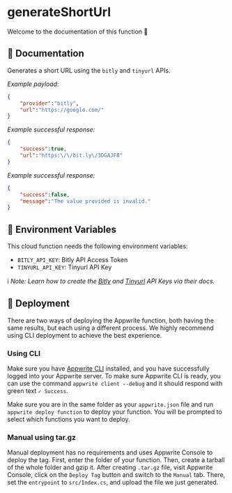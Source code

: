 # generateShortUrl

Welcome to the documentation of this function 👋 

## 🤖 Documentation

Generates a short URL using the `bitly` and `tinyurl` APIs.

_Example payload:_

```json
{
    "provider":"bitly",
    "url":"https://google.com/"
}
```

_Example successful response:_

```json
{
    "success":true,
    "url":"https:\/\/bit.ly\/3DGAJF8"
}
```

_Example successful response:_

```json
{
    "success":false,
    "message":"The value provided is invalid."
}
```

## 📝 Environment Variables

This cloud function needs the following environment variables:

- `BITLY_API_KEY`: Bitly API Access Token
- `TINYURL_API_KEY`: Tinyurl API Key

ℹ️ *Note: Learn how to create the [Bitly](https://dev.bitly.com/) and [Tinyurl](https://tinyurl.com/app/dev) API Keys via their docs.*

## 🚀 Deployment

There are two ways of deploying the Appwrite function, both having the same results, but each using a different process. We highly recommend using CLI deployment to achieve the best experience.

### Using CLI

Make sure you have [Appwrite CLI](https://appwrite.io/docs/command-line#installation) installed, and you have successfully logged into your Appwrite server. To make sure Appwrite CLI is ready, you can use the command `appwrite client --debug` and it should respond with green text `✓ Success`.

Make sure you are in the same folder as your `appwrite.json` file and run `appwrite deploy function` to deploy your function. You will be prompted to select which functions you want to deploy.

### Manual using tar.gz

Manual deployment has no requirements and uses Appwrite Console to deploy the tag. First, enter the folder of your function. Then, create a tarball of the whole folder and gzip it. After creating `.tar.gz` file, visit Appwrite Console, click on the `Deploy Tag` button and switch to the `Manual` tab. There, set the `entrypoint` to `src/Index.cs`, and upload the file we just generated.

